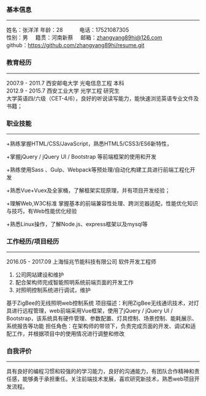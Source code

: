 
### 基本信息
---
姓名：张洋洋                        年龄：28                         电话：17521087305  
性别：男                            籍贯：河南新蔡                   邮箱：zhangyang89hi@126.com  
github：https://github.com/zhangyang89hi/resume.git  

### 教育经历
---
2007.9 - 2011.7	西安邮电大学	光电信息工程	本科  
2012.9 - 2015.7	西安工业大学	光学工程	研究生  
大学英语四/六级（CET-4/6），良好的听说读写能力，能快速浏览英语专业文件及书籍；

### 职业技能
---
+熟练掌握HTML/CSS/JavaScript，熟悉HTML5/CSS3/ES6新特性，

+掌握jQuery / jQuery UI / Bootstrap 等前端框架的使用和开发

+熟练使用Sass 、Gulp、Webpack等预处理/自动化构建工具进行前端工程化开发

+熟悉Vue+Vuex及全家桶，了解框架实现原理，并有项目开发经验；

+理解Web,W3C标准 掌握基本的前端兼容性处理、跨浏览器适配，性能优化知识与技巧，有Web性能优化经验

+熟悉Linux操作，了解Node.js、express框架以及mysql等
### 工作经历/项目经历
---
2016.05 - 2017.09          上海恒兆节能科技有限公司            软件开发工程师
1. 公司网站建设和维护
2. 配合架构师完成智能照明系统前端页面的开发工作
3. 对照明控制系统进行调试，维护

基于ZigBee的无线照明web控制系统
项目描述：利用ZigBee无线通讯技术，对灯具进行远程管理，web前端采用Vue框架，使用了jQuery / jQuery UI / Bootstrap，该系统具有硬件管理、参数配置、灯具控制、场景控制、能耗展示、系统报告等功能
担任角色：在架构师的带领下，负责完成页面的开发、调试和适配工作，并根据项目中的使用情况进行调整和修改

### 自我评价
---
具有良好的编程习惯和较强的的学习能力，良好的沟通能力，有团队合作精神和责任感，能够勇于承担重任。关注前端技术发展，喜欢研究新技术，熟悉web项目开发流程。
